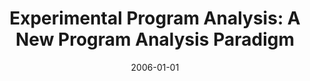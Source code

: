 ---
title: "Experimental Program Analysis: A New Program Analysis Paradigm"
date: 2006-01-01
venue: "Proceedings of the ACM/SIGSOFT International Symposium on Software Testing and Analysis, ISSTA 2006, Portland, Maine, USA, July 17-20, 2006"
paperurl: https://doi.org/10.1145/1146238.1146245
authors: "Joseph R Ruthruff, Sebastian G Elbaum and Gregg Rothermel"
awards: ""
---